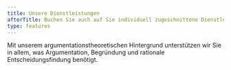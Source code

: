 ```yaml
---
title: Unsere Dienstleistungen
afterTitle: Buchen Sie auch auf Sie individuell zugeschnittene Dienstleistungen!
type: features
---
```


Mit unserem argumentationstheoretischen Hintergrund unterstützen wir Sie in allem, was Argumentation, Begründung und rationale Entscheidungsfindung benötigt.

